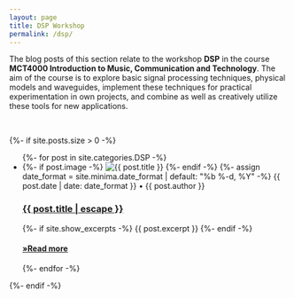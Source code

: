 ```yaml
---
layout: page
title: DSP Workshop
permalink: /dsp/
---
```


The blog posts of this section relate to the workshop **DSP** in the course **MCT4000 Introduction to Music, Communication and Technology**. The aim of the course is to explore basic signal processing techniques, physical models and waveguides, implement these techniques for practical experimentation in own projects, and combine as well as creatively utilize these tools for new applications.

<br />

{%- if site.posts.size > 0 -%}
  <!-- <h2 class="post-list-heading">{{ page.list_title | default: "Posts" }}</h2> -->
  <ul class="post-list">
    {%- for post in site.categories.DSP -%}
    <li>
      {%- if post.image -%}
      <img src="{{ post.image | prepend: site.baseurl }}" alt="{{ post.title }}" title="{{ post.title }}">
      {%- endif -%}
      {%- assign date_format = site.minima.date_format | default: "%b %-d, %Y" -%}
      <span class="post-meta">{{ post.date | date: date_format }}</span>
      <span class="post-meta">• {{ post.author }}</span>
      <h3>
        <a class="post-link" href="{{ post.url | relative_url }}">
          {{ post.title | escape }}
        </a>
      </h3>
      {%- if site.show_excerpts -%}
        {{ post.excerpt }}
      {%- endif -%}
      <h4>
      <strong><a href="{{ post.url | relative_url }}">
        »Read more
      </a></strong>
      </h4>
    </li>
    {%- endfor -%}
  </ul>
  {%- endif -%}
